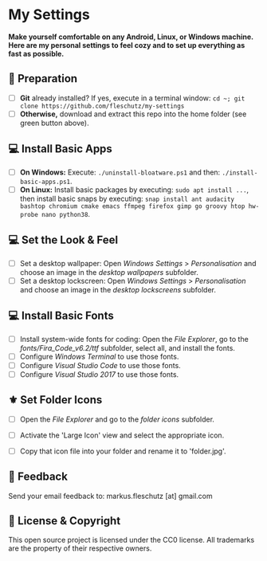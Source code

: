 My Settings
===========
**Make yourself comfortable on any Android, Linux, or Windows machine. Here are my personal settings to feel cozy and to set up everything as fast as possible.**

🔧 Preparation
---------------
- [ ] **Git** already installed? If yes, execute in a terminal window: `cd ~; git clone https://github.com/fleschutz/my-settings`
- [ ] **Otherwise,** download and extract this repo into the home folder (see green button above).

💻 Install Basic Apps
----------------------
- [ ] **On Windows:** Execute: `./uninstall-bloatware.ps1` and then: `./install-basic-apps.ps1`.
- [ ] **On Linux:** Install basic packages by executing: `sudo apt install ...`, then install basic snaps by executing: `snap install ant audacity bashtop chromium cmake emacs ffmpeg firefox gimp go groovy htop hw-probe nano python38`.

💻 Set the Look & Feel
-----------------------
- [ ] Set a desktop wallpaper: Open *Windows Settings* > *Personalisation* and choose an image in the *desktop wallpapers* subfolder.
- [ ] Set a desktop lockscreen: Open *Windows Settings* > *Personalisation* and choose an image in the *desktop lockscreens* subfolder.

💻 Install Basic Fonts
-----------------------
- [ ] Install system-wide fonts for coding: Open the *File Explorer*, go to the *fonts/Fira_Code_v6.2/ttf* subfolder, select all, and install the fonts.
- [ ] Configure *Windows Terminal* to use those fonts.
- [ ] Configure *Visual Studio Code* to use those fonts.
- [ ] Configure *Visual Studio 2017* to use those fonts.

⚜️ Set Folder Icons
--------------------
- [ ] Open the *File Explorer* and go to the *folder icons* subfolder.
- [ ] Activate the 'Large Icon' view and select the appropriate icon.
- [ ] Copy that icon file into your folder and rename it to 'folder.jpg'.


📧 Feedback
------------
Send your email feedback to: markus.fleschutz [at] gmail.com

🤝 License & Copyright
-----------------------
This open source project is licensed under the CC0 license. All trademarks are the property of their respective owners.
